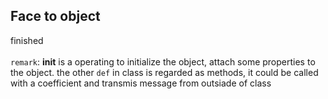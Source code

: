 ## Face to object
finished <br /> 
<br /> 
`remark`: __init__ is a operating to initialize the object, attach some properties to the object.
     the other `def` in class is regarded as methods, it could be called with a coefficient and transmis message from outsiade of class
